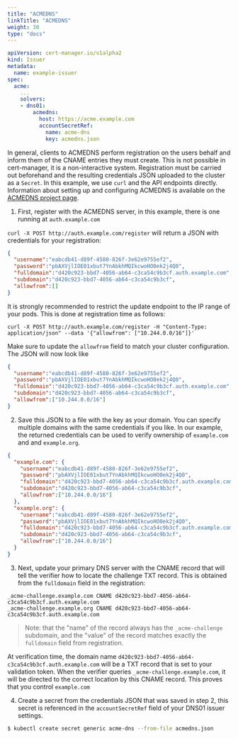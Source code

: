 ```yaml
---
title: "ACMEDNS"
linkTitle: "ACMEDNS"
weight: 30
type: "docs"
---
```


```yaml
apiVersion: cert-manager.io/v1alpha2
kind: Issuer
metadata:
  name: example-issuer
spec:
  acme:
    ...
    solvers:
    - dns01:
        acmedns:
          host: https://acme.example.com
          accountSecretRef:
            name: acme-dns
            key: acmedns.json
```

In general, clients to ACMEDNS perform registration on the users behalf and
inform them of the CNAME entries they must create. This is not possible in
cert-manager, it is a non-interactive system. Registration must be carried out
beforehand and the resulting credentials JSON uploaded to the cluster as a
`Secret`. In this example, we use `curl` and the API endpoints directly.
Information about setting up and configuring ACMEDNS is available on the
[ACMEDNS project page](https://github.com/joohoi/acme-dns).

1. First, register with the ACMEDNS server, in this example, there is one
   running at `auth.example.com`

`curl -X POST http://auth.example.com/register` will return a JSON with
credentials for your registration:

```json
{
  "username":"eabcdb41-d89f-4580-826f-3e62e9755ef2",
  "password":"pbAXVjlIOE01xbut7YnAbkhMQIkcwoHO0ek2j4Q0",
  "fulldomain":"d420c923-bbd7-4056-ab64-c3ca54c9b3cf.auth.example.com",
  "subdomain":"d420c923-bbd7-4056-ab64-c3ca54c9b3cf",
  "allowfrom":[]
}
```

It is strongly recommended to restrict the update endpoint to the IP range of your pods.
This is done at registration time as follows:

`curl -X POST http://auth.example.com/register -H "Content-Type: application/json" --data '{"allowfrom": ["10.244.0.0/16"]}'`

Make sure to update the `allowfrom` field to match your cluster configuration. The JSON will now look like

```json
{
  "username":"eabcdb41-d89f-4580-826f-3e62e9755ef2",
  "password":"pbAXVjlIOE01xbut7YnAbkhMQIkcwoHO0ek2j4Q0",
  "fulldomain":"d420c923-bbd7-4056-ab64-c3ca54c9b3cf.auth.example.com",
  "subdomain":"d420c923-bbd7-4056-ab64-c3ca54c9b3cf",
  "allowfrom":["10.244.0.0/16"]
}
```

2. Save this JSON to a file with the key as your domain. You can specify
   multiple domains with the same credentials if you like. In our example, the
  returned credentials can be used to verify ownership of `example.com` and and
  `example.org`.

```json
{
  "example.com": {
    "username":"eabcdb41-d89f-4580-826f-3e62e9755ef2",
    "password":"pbAXVjlIOE01xbut7YnAbkhMQIkcwoHO0ek2j4Q0",
    "fulldomain":"d420c923-bbd7-4056-ab64-c3ca54c9b3cf.auth.example.com",
    "subdomain":"d420c923-bbd7-4056-ab64-c3ca54c9b3cf",
    "allowfrom":["10.244.0.0/16"]
  },
  "example.org": {
    "username":"eabcdb41-d89f-4580-826f-3e62e9755ef2",
    "password":"pbAXVjlIOE01xbut7YnAbkhMQIkcwoHO0ek2j4Q0",
    "fulldomain":"d420c923-bbd7-4056-ab64-c3ca54c9b3cf.auth.example.com",
    "subdomain":"d420c923-bbd7-4056-ab64-c3ca54c9b3cf",
    "allowfrom":["10.244.0.0/16"]
  }
}
```

3. Next, update your primary DNS server with the CNAME record that will tell the
   verifier how to locate the challenge TXT record. This is obtained from the
  `fulldomain` field in the registration:

```
_acme-challenge.example.com CNAME d420c923-bbd7-4056-ab64-c3ca54c9b3cf.auth.example.com
_acme-challenge.example.org CNAME d420c923-bbd7-4056-ab64-c3ca54c9b3cf.auth.example.com
```

> Note: that the "name" of the record always has the `_acme-challenge`
> subdomain, and the "value" of the record matches exactly the `fulldomain`
> field from registration.

At verification time, the domain name `d420c923-bbd7-4056-ab64-c3ca54c9b3cf.auth.example.com` will be a TXT
record that is set to your validation token. When the verifier queries `_acme-challenge.example.com`, it will
be directed to the correct location by this CNAME record. This proves that you control `example.com`

4. Create a secret from the credentials JSON that was saved in step 2, this secret is referenced
   in the `accountSecretRef` field of your DNS01 issuer settings.

```bash
$ kubectl create secret generic acme-dns --from-file acmedns.json
```

